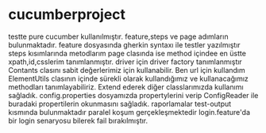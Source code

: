 # cucumberproject
testte pure cucumber kullanılmıştır.
feature,steps ve page adımların bulunmaktadır.
feature dosyasında gherkin syntaxı ile testler yazılmıştır
steps kısımlarında metodlarım
page clasında ise method içindee en üstte xpath,id,csslerim tanımlanmıştır.
driver için driver factory tanımlanmıştır
Contants clasını sabit değerlerimiz için kullanabilir. Ben url için kullandım
ElementUtils clasının içinde sürekli olarak kullandığımız ve kullanacağımız methodları tanımlayabiliriz. Extend ederek diğer classlarımızda kullanımı sağladık.
config.properties dosyamızda propertylerini verip ConfigReader ile buradaki propertilerin okunmasını sağladık.
raporlamalar test-output kısmında bulunmaktadır 
paralel koşum gerçekleşmektedir
login.feature'da bir login senaryosu bilerek fail bırakılmıştır.
